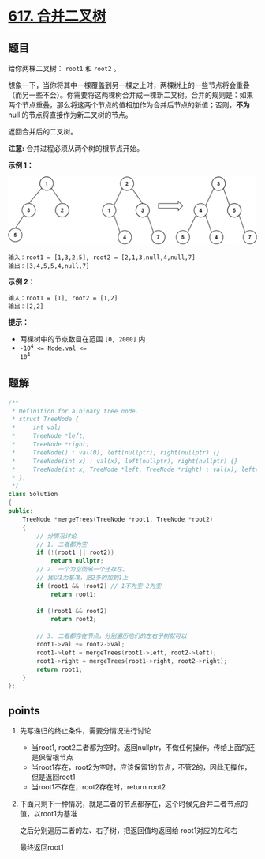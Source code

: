 # [617. 合并二叉树](https://leetcode.cn/problems/merge-two-binary-trees/)



## 题目

给你两棵二叉树： `root1` 和 `root2` 。

想象一下，当你将其中一棵覆盖到另一棵之上时，两棵树上的一些节点将会重叠（而另一些不会）。你需要将这两棵树合并成一棵新二叉树。合并的规则是：如果两个节点重叠，那么将这两个节点的值相加作为合并后节点的新值；否则，**不为** null 的节点将直接作为新二叉树的节点。

返回合并后的二叉树。

**注意:** 合并过程必须从两个树的根节点开始。

 

**示例 1：**

![img](./assets/merge.jpg)

```
输入：root1 = [1,3,2,5], root2 = [2,1,3,null,4,null,7]
输出：[3,4,5,5,4,null,7]
```

**示例 2：**

```
输入：root1 = [1], root2 = [1,2]
输出：[2,2]
```

 

**提示：**

- 两棵树中的节点数目在范围 `[0, 2000]` 内
- <code>-10<sup>4</sup> <= Node.val <= 10<sup>4</sup></code>



## 题解

```cpp
/**
 * Definition for a binary tree node.
 * struct TreeNode {
 *     int val;
 *     TreeNode *left;
 *     TreeNode *right;
 *     TreeNode() : val(0), left(nullptr), right(nullptr) {}
 *     TreeNode(int x) : val(x), left(nullptr), right(nullptr) {}
 *     TreeNode(int x, TreeNode *left, TreeNode *right) : val(x), left(left), right(right) {}
 * };
 */
class Solution
{
public:
    TreeNode *mergeTrees(TreeNode *root1, TreeNode *root2)
    {
        // 分情况讨论
        // 1. 二者都为空
        if (!(root1 || root2))
            return nullptr;
        // 2. 一个为空而另一个还存在。
        // 我以1为基准，把2多的加到1上
        if (root1 && !root2) // 1不为空 2为空
            return root1;

        if (!root1 && root2)
            return root2;

        // 3. 二者都存在节点，分别遍历他们的左右子树就可以
        root1->val += root2->val;
        root1->left = mergeTrees(root1->left, root2->left);
        root1->right = mergeTrees(root1->right, root2->right);
        return root1;
    }
};
```





## points

1. 先写递归的终止条件，需要分情况进行讨论

   - 当root1, root2二者都为空时。返回nullptr，不做任何操作。传给上面的还是保留根节点
   - 当root1存在，root2为空时，应该保留1的节点，不管2的，因此无操作，但是返回root1
   - 当root1不存在，root2存在时，return root2

2. 下面只剩下一种情况，就是二者的节点都存在，这个时候先合并二者节点的值，以root1为基准

   之后分别遍历二者的左、右子树，把返回值均返回给 root1对应的左和右

   最终返回root1